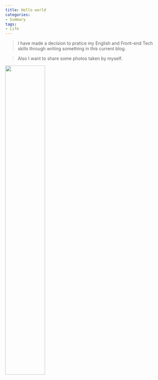 ```yaml
---
title: Hello world
categories:
- Summary
tags:
- Life
---
```


> I have made a decision to pratice my English and Front-end Tech skills through writing something in this current blog.

> Also I want to share some photos taken by myself.


<img src="https://gw.alicdn.com/tfs/TB1iv56ek9E3KVjSZFGXXc19XXa-2048-2048.jpg" width="50%" />

